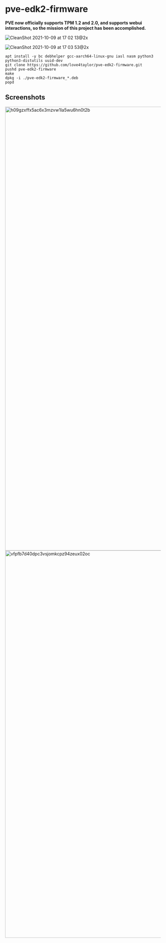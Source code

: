 # pve-edk2-firmware

**PVE now officially supports TPM 1.2 and 2.0, and supports webui interactions, so the mission of this project has been accomplished.**


![CleanShot 2021-10-09 at 17 02 13@2x](https://user-images.githubusercontent.com/6081912/136652401-efb856c2-82c3-4ad1-b69d-357e8ebc95fa.png)

![CleanShot 2021-10-09 at 17 03 53@2x](https://user-images.githubusercontent.com/6081912/136652413-e784e368-5eb1-43fb-a2d6-b4dcf6f4345a.png)

```
apt install -y bc debhelper gcc-aarch64-linux-gnu iasl nasm python3 python3-distutils uuid-dev
git clone https://github.com/love4taylor/pve-edk2-firmware.git
pushd pve-edk2-firmware
make
dpkg -i ./pve-edk2-firmware_*.deb
popd
```

## Screenshots

<img width="1436" alt="h09gzxffx5ac6x3mzvw1la5wu6hn0t2b" src="https://user-images.githubusercontent.com/6081912/127030687-46b0f218-2b54-4229-8da1-e7ea2e61306d.png">

<img width="1253" alt="vfpfb7d40dpc3vsjomkcpz94zeux02oc" src="https://user-images.githubusercontent.com/6081912/127030710-42be2806-f71f-4303-bb21-861a0d7cf7f0.png">
